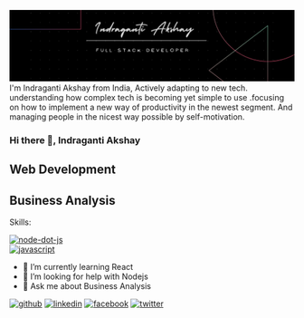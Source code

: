 ![Design and Development](https://github.com/AkshayIndraganti/AkshayIndraganti/blob/main/IndragantiAkshay.png)
 I'm Indraganti Akshay from India, Actively adapting to new tech. understanding how complex tech is becoming yet simple to use .focusing on how to implement a new way of productivity in the newest segment. And managing people in the nicest way possible by self-motivation. 

### Hi there 👋, Indraganti Akshay
## Web Development
## Business Analysis

Skills:

[<img src='https://cdn.jsdelivr.net/npm/simple-icons@3.0.1/icons/node-dot-js.svg' alt='node-dot-js' height='40'>](https://www.udemy.com/course/nodejs-express-mongodb-bootcamp)  
[<img src='https://cdn.jsdelivr.net/npm/simple-icons@3.0.1/icons/javascript.svg'  alt='javascript' height='40'>](https://www.udemy.com/course/the-complete-javascript-course/)  

- 🌱 I’m currently learning React 
- 🤔 I’m looking for help with Nodejs 
- 💬 Ask me about Business Analysis 



[<img src='https://cdn.jsdelivr.net/npm/simple-icons@3.0.1/icons/github.svg' alt='github' height='40'>](https://github.com/AkshayIndraganti)  [<img src='https://cdn.jsdelivr.net/npm/simple-icons@3.0.1/icons/linkedin.svg' alt='linkedin' height='40'>](https://www.linkedin.com/in/indragantiakshay/)  [<img src='https://cdn.jsdelivr.net/npm/simple-icons@3.0.1/icons/facebook.svg' alt='facebook' height='40'>](https://www.facebook.com/indragantiakshay) [<img src='https://cdn.jsdelivr.net/npm/simple-icons@3.0.1/icons/twitter.svg' alt='twitter' height='40'>](https://twitter.com/Aksin03)  




